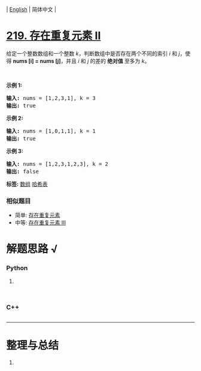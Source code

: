 | [English](README_EN.md) | 简体中文 |

# [219. 存在重复元素 II](https://leetcode-cn.com/problems/contains-duplicate-ii)
<p>给定一个整数数组和一个整数&nbsp;<em>k</em>，判断数组中是否存在两个不同的索引<em>&nbsp;i</em>&nbsp;和<em>&nbsp;j</em>，使得&nbsp;<strong>nums [i] = nums [j]</strong>，并且 <em>i</em> 和 <em>j</em>&nbsp;的差的 <strong>绝对值</strong> 至多为 <em>k</em>。</p>

<p>&nbsp;</p>

<p><strong>示例&nbsp;1:</strong></p>

<pre><strong>输入:</strong> nums = [1,2,3,1], k<em> </em>= 3
<strong>输出:</strong> true</pre>

<p><strong>示例 2:</strong></p>

<pre><strong>输入: </strong>nums = [1,0,1,1], k<em> </em>=<em> </em>1
<strong>输出:</strong> true</pre>

<p><strong>示例 3:</strong></p>

<pre><strong>输入: </strong>nums = [1,2,3,1,2,3], k<em> </em>=<em> </em>2
<strong>输出:</strong> false</pre>

**标签:**  [数组](https://leetcode-cn.com/tag/array) [哈希表](https://leetcode-cn.com/tag/hash-table) 
 ### 相似题目
- 简单:	[存在重复元素](https://leetcode-cn.com/problems/contains-duplicate) 
- 中等:	[存在重复元素 III](https://leetcode-cn.com/problems/contains-duplicate-iii) 

# 解题思路 √

### Python

1. 

```python

```


```python

```

### C++

```cpp

```

---



# 整理与总结

1. 